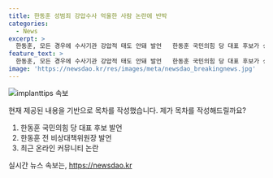 ```yaml
---
title: 한동훈 성범죄 강압수사 억울한 사람 논란에 반박
categories:
  - News
excerpt: >
  한동훈, 모든 경우에 수사기관 강압적 태도 안돼 발언   한동훈 국민의힘 당 대표 후보가 성추행 혐의를 받는 사람에 대한 강압수사 논란과 관련 억울한 사람이 처벌받지 않아야 한다고 밝혀, 범죄에 대한 강력한 대응과 억울한 사람을 보호해야 한다는 입장을 강조했다. 또한, 성범죄 엄벌과 예방을 위한 조치와 무고죄 수사의 공백을 메우기 위한 노력에 대해 이야기했다. 한동훈의 발언은 현재 논란이 되고 있는 성범죄 관련 사안에 대한 공감과 이해를 얻을 수 있는 발언으로 평가되고 있다.
feature_text: >
  한동훈, 모든 경우에 수사기관 강압적 태도 안돼 발언   한동훈 국민의힘 당 대표 후보가 성추행 혐의를 받는 사람에 대한 강압수사 논란과 관련 억울한 사람이 처벌받지 않아야 한다고 밝혀, 범죄에 대한 강력한 대응과 억울한 사람을 보호해야 한다는 입장을 강조했다. 또한, 성범죄 엄벌과 예방을 위한 조치와 무고죄 수사의 공백을 메우기 위한 노력에 대해 이야기했다. 한동훈의 발언은 현재 논란이 되고 있는 성범죄 관련 사안에 대한 공감과 이해를 얻을 수 있는 발언으로 평가되고 있다.
image: 'https://newsdao.kr/res/images/meta/newsdao_breakingnews.jpg'
---
```


<p><img src="https://newsdao.kr/res/images/meta/newsdao_breakingnews.jpg" alt="implanttips 속보" /></p>

<p>현재 제공된 내용을 기반으로 목차를 작성했습니다. 제가 목차를 작성해드릴까요?</p>

<ol>
<li>한동훈 국민의힘 당 대표 후보 발언</li>
<li>한동훈 전 비상대책위원장 발언</li>
<li>최근 온라인 커뮤니티 논란</li>
</ol>
실시간 뉴스 속보는, <a href="https://newsdao.kr" rel="dofollow">https://newsdao.kr</a>


